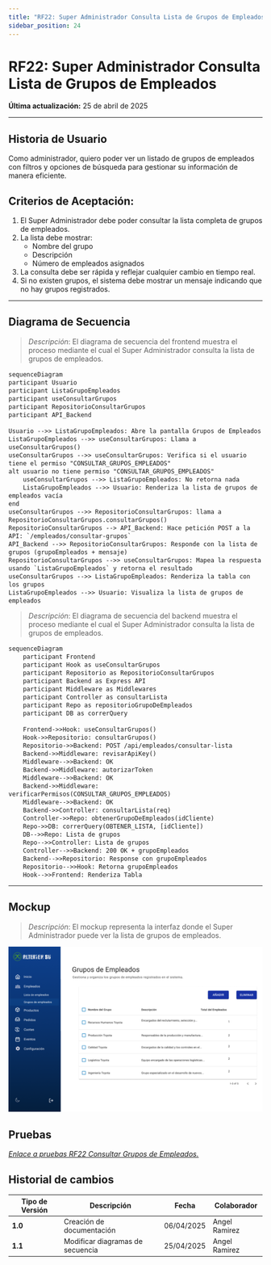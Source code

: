 ```yaml
---
title: "RF22: Super Administrador Consulta Lista de Grupos de Empleados"
sidebar_position: 24
---
```


# RF22: Super Administrador Consulta Lista de Grupos de Empleados

**Última actualización:** 25 de abril de 2025

---

## Historia de Usuario

Como administrador, quiero poder ver un listado de grupos de empleados con filtros y opciones de búsqueda para gestionar su información de manera eficiente.

## **Criterios de Aceptación:**

1. El Super Administrador debe poder consultar la lista completa de grupos de empleados.
2. La lista debe mostrar:
   - Nombre del grupo
   - Descripción
   - Número de empleados asignados
3. La consulta debe ser rápida y reflejar cualquier cambio en tiempo real.
4. Si no existen grupos, el sistema debe mostrar un mensaje indicando que no hay grupos registrados.

---

## **Diagrama de Secuencia**

> _Descripción_: El diagrama de secuencia del frontend muestra el proceso mediante el cual el Super Administrador consulta la lista de grupos de empleados.

```mermaid
sequenceDiagram
participant Usuario
participant ListaGrupoEmpleados
participant useConsultarGrupos
participant RepositorioConsultarGrupos
participant API_Backend

Usuario -->> ListaGrupoEmpleados: Abre la pantalla Grupos de Empleados
ListaGrupoEmpleados -->> useConsultarGrupos: Llama a useConsultarGrupos()
useConsultarGrupos -->> useConsultarGrupos: Verifica si el usuario tiene el permiso "CONSULTAR_GRUPOS_EMPLEADOS"
alt usuario no tiene permiso "CONSULTAR_GRUPOS_EMPLEADOS"
    useConsultarGrupos -->> ListaGrupoEmpleados: No retorna nada
    ListaGrupoEmpleados -->> Usuario: Renderiza la lista de grupos de empleados vacía
end
useConsultarGrupos -->> RepositorioConsultarGrupos: llama a RepositorioConsultarGrupos.consultarGrupos()
RepositorioConsultarGrupos --> API_Backend: Hace petición POST a la API: `/empleados/consultar-grupos`
API_Backend -->> RepositorioConsultarGrupos: Responde con la lista de grupos (grupoEmpleados + mensaje)
RepositorioConsultarGrupos -->> useConsultarGrupos: Mapea la respuesta usando `ListaGrupoEmpleados` y retorna el resultado
useConsultarGrupos -->> ListaGrupoEmpleados: Renderiza la tabla con los grupos
ListaGrupoEmpleados -->> Usuario: Visualiza la lista de grupos de empleados
```

> _Descripción_: El diagrama de secuencia del backend muestra el proceso mediante el cual el Super Administrador consulta la lista de grupos de empleados.

```mermaid
sequenceDiagram
    participant Frontend
    participant Hook as useConsultarGrupos
    participant Repositorio as RepositorioConsultarGrupos
    participant Backend as Express API
    participant Middleware as Middlewares
    participant Controller as consultarLista
    participant Repo as repositorioGrupoDeEmpleados
    participant DB as correrQuery

    Frontend->>Hook: useConsultarGrupos()
    Hook->>Repositorio: consultarGrupos()
    Repositorio->>Backend: POST /api/empleados/consultar-lista
    Backend->>Middleware: revisarApiKey()
    Middleware-->>Backend: OK
    Backend->>Middleware: autorizarToken
    Middleware-->>Backend: OK
    Backend->>Middleware: verificarPermisos(CONSULTAR_GRUPOS_EMPLEADOS)
    Middleware-->>Backend: OK
    Backend->>Controller: consultarLista(req)
    Controller->>Repo: obtenerGrupoDeEmpleados(idCliente)
    Repo->>DB: correrQuery(OBTENER_LISTA, [idCliente])
    DB-->>Repo: Lista de grupos
    Repo-->>Controller: Lista de grupos
    Controller-->>Backend: 200 OK + grupoEmpleados
    Backend-->>Repositorio: Response con grupoEmpleados
    Repositorio-->>Hook: Retorna grupoEmpleados
    Hook-->>Frontend: Renderiza Tabla
```

---

## **Mockup**

> _Descripción_: El mockup representa la interfaz donde el Super Administrador puede ver la lista de grupos de empleados.

![alt text](imagenes\RF22ConsultaGrupoEmpleados.png)

## **Pruebas**

_<u>[Enlace a pruebas RF22 Consultar Grupos de Empleados.](https://docs.google.com/spreadsheets/d/1NLGwGrGA5PVOEzLaqxa8Ts1D_Ng3QzzqNKWJYUzxD-M/edit?gid=491705582#gid=491705582)</u>_

## Historial de cambios

| **Tipo de Versión** | **Descripción**                  | **Fecha**  | **Colaborador** |
| ------------------- | -------------------------------- | ---------- | --------------- |
| **1.0**             | Creación de documentación        | 06/04/2025 | Angel Ramirez   |
| **1.1**             | Modificar diagramas de secuencia | 25/04/2025 | Angel Ramirez   |
